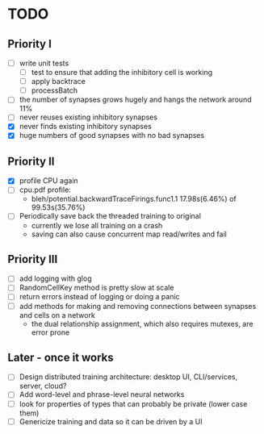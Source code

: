 # TODO

## Priority I
- [ ] write unit tests
  - [ ] test to ensure that adding the inhibitory cell is working
  - [ ] apply backtrace
  - [ ] processBatch
- [ ] the number of synapses grows hugely and hangs the network around 11%
- [ ] never reuses existing inhibitory synapses
- [x] never finds existing inhibitory synapses
- [x] huge numbers of good synapses with no bad synapses

## Priority II
- [x] profile CPU again
- [ ] cpu.pdf profile:
  - bleh/potential.backwardTraceFirings.func1.1 17.98s(6.46%) of 99.53s(35.76%)
- [ ] Periodically save back the threaded training to original
    - currently we lose all training on a crash
    - saving can also cause concurrent map read/writes and fail

## Priority III
- [ ] add logging with glog
- [ ] RandomCellKey method is pretty slow at scale
- [ ] return errors instead of logging or doing a panic
- [ ] add methods for making and removing connections between synapses and cells on a network
    - the dual relationship assignment, which also requires mutexes, are error prone

## Later - once it works
- [ ] Design distributed training architecture: desktop UI, CLI/services, server, cloud?
- [ ] Add word-level and phrase-level neural networks
- [ ] look for properties of types that can probably be private (lower case them)
- [ ] Genericize training and data so it can be driven by a UI

